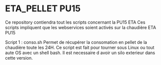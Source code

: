 # ETA_PELLET PU15

Ce repository contiendra tout les scripts concernant la PU15 ETA
Ces scripts impliquent que les webservices soient activés sur la chaudière ETA PU15

Script 1 : conso.sh   Permet de récupérer la consomation en pellet de la chaudière toute les 24H.
                      Ce script est fait pour tourner sous Linux ou tout aute OS avec un shell bash.
                      Il est necessaire d avoir un silo exterieur dans cette version.
           
